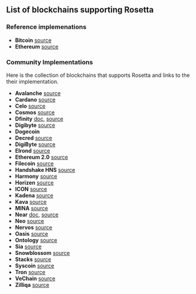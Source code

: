 ## List of blockchains supporting Rosetta

### Reference implemenations ###

- **Bitcoin** [source](https://github.com/coinbase/rosetta-bitcoin)
- **Ethereum** [source](https://github.com/coinbase/rosetta-ethereum)

### Community Implementations ###
Here is the collection of blockchains that supports Rosetta and links to the their implementation.

- **Avalanche** [source](https://github.com/figment-networks/avalanche-rosetta)
- **Cardano** [source](https://github.com/input-output-hk/cardano-rosetta)
- **Celo** [source](https://github.com/celo-org/rosetta) 
- **Cosmos** [source](https://github.com/tendermint/cosmos-rosetta-gateway)
- **Dfinity** [doc](https://sdk.dfinity.org/docs/integration/ledger-quick-start.html), [source](https://github.com/dfinity/rosetta-client)
- **Digibyte** [source](https://github.com/tehG30RG3/rosetta-digibyte)
- **Dogecoin**
- **Decred** [source](https://github.com/decred/dcrros)
- **DigiByte** [source](https://github.com/DigiByte-Core/digibyte-rosetta-nodeapi/pull/1)
- **Elrond** [source](https://github.com/ElrondNetwork/elrond-proxy-go/tree/development/rosetta)
- **Ethereum 2.0** [source](https://github.com/Ankr-network/rosetta-ethereum-2.0)
- **Filecoin** [source](https://github.com/Zondax/rosetta-filecoin)
- **Handshake HNS** [source](https://github.com/handshake-org/hs-rosetta)
- **Harmony** [source](https://github.com/harmony-one/harmony/tree/main/rosetta)
- **Horizen** [source](https://github.com/HorizenOfficial/rosetta-zen)
- **ICON** [source](https://github.com/icon-project/rosetta-icon)
- **Kadena** [source](https://github.com/kadena-io/chainweb-node/blob/8c32fcfff85c4e5b61a9554f0180ca6c90840e42/src/Chainweb/Rosetta/RestAPI.hs)  [](https://github.com/kadena-io/rosetta)
- **Kava** [source](https://github.com/Kava-Labs/rosetta-kava)
- **MINA** [source](https://github.com/MinaProtocol/mina/tree/master/src/app/rosetta)
- **Near** [doc](https://github.com/near/nearcore/blob/5d12069ca305cc781c77d63e3c932e1c11f06ac4/chain/rosetta-rpc/README.md), [source](https://github.com/near/nearcore/tree/5d12069ca305cc781c77d63e3c932e1c11f06ac4/chain/rosetta-rpc)
- **Neo** [source](https://github.com/neo-ngd/neo-common-plugins/tree/master/RosettaAPI) 
- **Nervos** [source](https://github.com/nervosnetwork/ckb-rosetta-docker)
- **Oasis** [source](https://github.com/oasisprotocol/oasis-core-rosetta-gateway)
- **Ontology** [source](https://github.com/ontio/ontology-rosetta)
- **Sia** [source](https://github.com/NebulousLabs/rosetta-sia)
- **Snowblossom** [source](https://github.com/snowblossomcoin/rosesnow)
- **Stacks** [source](https://github.com/blockstack/stacks-blockchain-api)
- **Syscoin** [source](https://github.com/syscoin/rosetta-syscoin)
- **Tron** [source](https://github.com/tronprotocol/tron-rosetta-api)
- **VeChain** [source](https://github.com/vechain/rosetta)
- **Zilliqa** [source](https://github.com/Zilliqa/zilliqa-rosetta)
